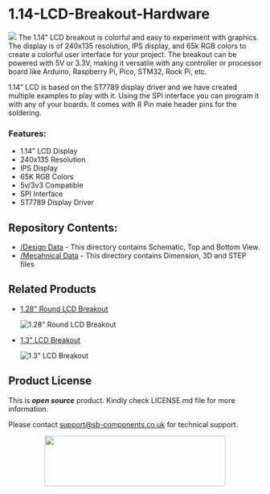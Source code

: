 # 1.14-LCD-Breakout-Hardware

<img src="https://cdn.shopify.com/s/files/1/1217/2104/files/1.14_RoundLCDBreakout.png?v=1677244019">
The 1.14” LCD breakout is colorful and easy to experiment with graphics. The display is of 240x135 resolution, IPS display, and 65k RGB colors to create a colorful user interface for your project. The breakout can be powered with 5V or 3.3V, making it versatile with any controller or processor board like Arduino, Raspberry Pi, Pico, STM32, Rock Pi, etc.

1.14” LCD is based on the ST7789 display driver and we have created multiple examples to play with it. Using the SPI interface you can program it with any of your boards. It comes with 8 Pin male header pins for the soldering.

### Features:
 - 1.14” LCD Display
 - 240x135 Resolution
 - IPS Display
 - 65K RGB Colors
 - 5v/3v3 Compatible
 - SPI Interface
 - ST7789 Display Driver


## Repository Contents:
  - [/Design Data](https://github.com/sbcshop/1.14-LCD-Breakout-Hardware/tree/main/Design%20Data) - This directory contains Schematic, Top and Bottom View.
  - [/Mecahnical Data](https://github.com/sbcshop/1.14-LCD-Breakout-Hardware/tree/main/Mechanical%20Data) - This directory contains Dimension, 3D and STEP files

## Related Products
  * [1.28" Round LCD Breakout](https://shop.sb-components.co.uk/products/1-28-round-lcd-breakout?_pos=2&_sid=aa1a4c610&_ss=r) 
   
     ![1.28" Round LCD Breakout](https://cdn.shopify.com/s/files/1/1217/2104/products/01_a58fb20c-7cc7-4908-bfca-549b28c721b6.png?v=1677234693&width=300)   

  * [1.3" LCD Breakout](https://shop.sb-components.co.uk/products/1-3-lcd-breakout?_pos=2&_sid=23eee937e&_ss=r) 
   
     ![1.3" LCD Breakout](https://cdn.shopify.com/s/files/1/1217/2104/products/01_1_a486ba53-c02b-4491-b110-a9b64736ad39.png?v=1677241189&width=300) 

 
## Product License

This is ***open source*** product. Kindly check LICENSE.md file for more information.

Please contact support@sb-components.co.uk for technical support.
<p align="center">
  <img width="360" height="100" src="https://cdn.shopify.com/s/files/1/1217/2104/files/Logo_sb_component_3.png?v=1666086771&width=300">
</p>
